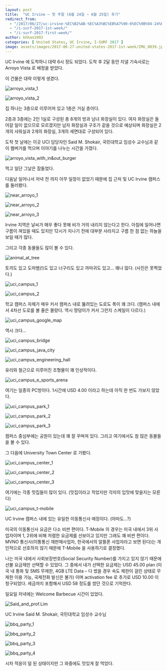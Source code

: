 ```yaml
---
layout: post
title:  "UC Irvine – 첫 주말 (6월 24일 ~ 6월 25일) 후기"
redirect_from:
  - "/2017/06/27/uc-irvine-%EC%B2%AB-%EC%A3%BC%EB%A7%90-6%EC%9B%94-24%EC%9D%BC-6%EC%9B%94-25%EC%9D%BC-%ED%9B%84%EA%B8%B0/"
  - "/i-surf-2017-1st-week/"
  - "/i-surf-2017-first-week/"
author: khhan1993
categories: [ United States, UC Irvine, I-SURF 2017 ]
image: assets/images/2017-06-27-united-states-2017-1st-week/IMG_0039.jpg
---
```


UC Irvine 에 도착하니 대략 6시 정도 되었다. 도착 후 2달 동안 지낼 기숙사로는 Arroyo Vista 로 배정을 받았다.

이 건물은 대략 이렇게 생겼다.

![arroyo_vista_1](/assets/images/2017-06-27-united-states-2017-1st-week/1-1.jpg)

![arroyo_vista_2](/assets/images/2017-06-27-united-states-2017-1st-week/2-1.jpg)

집 하나는 3층으로 이루어져 있고 1층은 거실 층이다.

2층과 3층에는 2인 1실로 구성된 총 8개의 방과 남녀 화장실이 있다. 여자 화장실은 들어갈 일이 없으므로 모르겠지만 남자 화장실과 구조가 같을 것으로 예상되며 화장실은 2개의 샤워실과 2개의 화장실, 3개의 세면대로 구성되어 있다.

도착 첫 날에는 이곳 UCI 담당자인 Said M. Shokair, 국민대학교 임성수 교수님과 같이 햄버거를 먹으며 이야기를 나누는 시간을 가졌다.

![arroyo_vista_with_in&out_burger](/assets/images/2017-06-27-united-states-2017-1st-week/3-1.jpg)

먹고 일단 그날은 잠들었다.

다음날 일어나서 저녁 전 까지 아무 일정이 없었기 때문에 집 근처 및 UC Irvine 캠퍼스를 둘러봤다.

![near_arroyo_1](/assets/images/2017-06-27-united-states-2017-1st-week/4-1.jpg)

![near_arroyo_2](/assets/images/2017-06-27-united-states-2017-1st-week/5-1.jpg)

![near_arroyo_3](/assets/images/2017-06-27-united-states-2017-1st-week/6-1.jpg)

Irvine 지역은 날씨가 매우 좋다 못해 비가 거의 내리지 않는다고 한다. 아침에 일어나면 구름이 껴있을 때도 있지만 12시가 지나기 전에 대부분 사라지고 구름 한 점 없는 하늘을 보일 때가 많다.

그리고 각종 동물들도 많이 볼 수 있다.

![animal_at_tree](/assets/images/2017-06-27-united-states-2017-1st-week/7.jpg)

토끼도 있고 도마뱀(!)도 있고 너구리도 있고 까마귀도 있고… 꽤나 많다. (사진은 못찍었다.)

![uci_campus_1](/assets/images/2017-06-27-united-states-2017-1st-week/8-1.jpg)

![uci_campus_2](/assets/images/2017-06-27-united-states-2017-1st-week/9-1.jpg)

학교 캠퍼스 자체가 매우 커서 캠퍼스 내로 뚫려있는 도로도 폭이 꽤 크다. (캠퍼스 내에서 4차선 도로를 볼 줄은 몰랐다. 역시 땅덩이가 커서 그런지 스케일이 다르다.)

![uci_campus_google_map](/assets/images/2017-06-27-united-states-2017-1st-week/10-1.png)

역시 크다...

![uci_campus_bridge](/assets/images/2017-06-27-united-states-2017-1st-week/12.jpg)

![uci_campus_java_city](/assets/images/2017-06-27-united-states-2017-1st-week/13.jpg)

![uci_campus_engineering_hall](/assets/images/2017-06-27-united-states-2017-1st-week/14.jpg)

유리와 철근으로 이루어진 조형물이 꽤 인상적이다.

![uci_campus_e_sports_arena](/assets/images/2017-06-27-united-states-2017-1st-week/15.jpg)

여기는 일종의 PC방이다. 1시간에 USD 4.00 이라고 하는데 아직 한 번도 가보지 않았다.

![uci_campus_park_1](/assets/images/2017-06-27-united-states-2017-1st-week/16.jpg)

![uci_campus_park_2](/assets/images/2017-06-27-united-states-2017-1st-week/17.jpg)

![uci_campus_park_3](/assets/images/2017-06-27-united-states-2017-1st-week/18.jpg)

캠퍼스 중심부에는 공원이 있는데 꽤 잘 꾸며져 있다. 그리고 여기에서도 참 많은 동물들을 볼 수 있다.

그 다음에 University Town Center 로 가봤다.

![uci_campus_center_1](/assets/images/2017-06-27-united-states-2017-1st-week/19.jpg)

![uci_campus_center_2](/assets/images/2017-06-27-united-states-2017-1st-week/20.jpg)

![uci_campus_center_3](/assets/images/2017-06-27-united-states-2017-1st-week/21.jpg)

여기에는 각종 맛집들이 많이 있다. (맛집이라고 적었지만 각자의 입맛에 맞을지는 모른다)

![uci_campus_t-mobile](/assets/images/2017-06-27-united-states-2017-1st-week/22.jpg)

UC Irvine 캠퍼스 내에 있는 유일한 이동통신사 매장이다. (아마도…?)

미국의 이동통신사 요금은 다소 비싼 편이다. T-Mobile 의 경우는 미국 내에서 3위 사업자이며 1, 2위에 비해 저렴한 요금제를 선보이고 있지만 그래도 꽤 비싼 편이다. MVNO 통신사(이통통신 재판매사업자, 한국에서의 알뜰폰 사업자라고 보면 된다)는 개인적으로 선호하지 않기 때문에 T-Mobile 을 사용하기로 결정했다.

나는 미국 내에서 사회보장번호(Social Security Number)를 가지고 있지 않기 때문에 선불 요금제만 선택할 수 있었다. 그 중에서 내가 선택한 요금제는 USD 45.00 plan (미국 내 통화 및 SMS 무제한, 4GB LTE Data – 다 썼을 경우 속도 제한이 걸린 상태로 무제한 이용 가능, 국제전화 발신은 불가) 이며 activation fee 로 추가로 USD 10.00 이 청구되었다. 세금까지 포함해서 USD 58 정도를 썼던 것으로 기억한다.

일요일 저녁에는 Welcome Barbecue 시간이 있었다.

![Said_and_prof.Lim](/assets/images/2017-06-27-united-states-2017-1st-week/27.jpg)

UC Irvine Said M. Shokair, 국민대학교 임성수 교수님

![bbq_party_1](/assets/images/2017-06-27-united-states-2017-1st-week/23.jpg)

![bbq_party_2](/assets/images/2017-06-27-united-states-2017-1st-week/24.jpg)

![bbq_party_3](/assets/images/2017-06-27-united-states-2017-1st-week/25.jpg)

![bbq_party_4](/assets/images/2017-06-27-united-states-2017-1st-week/26.jpg)

시차 적응이 덜 된 상태이지만 그 와중에도 맛있게 잘 먹었다.